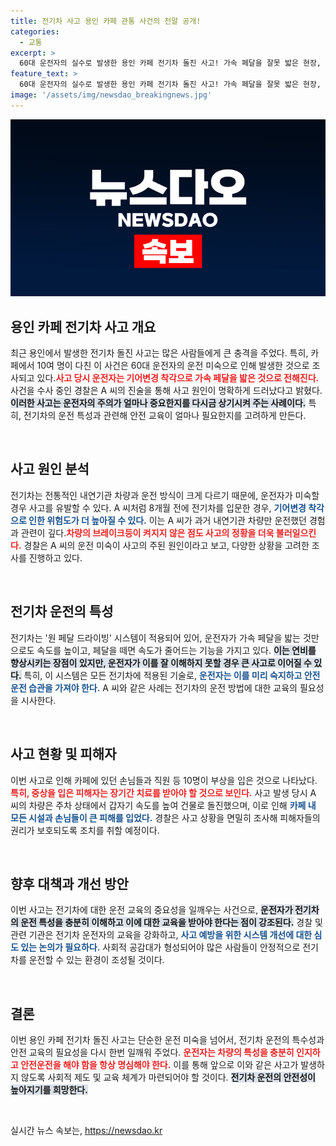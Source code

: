 ```yaml
---
title: 전기차 사고 용인 카페 관통 사건의 전말 공개!
categories:
  - 교통
excerpt: >
  60대 운전자의 실수로 발생한 용인 카페 전기차 돌진 사고! 가속 페달을 잘못 밟은 현장, 10여 명 부상으로 충격! 이례적인 원 페달 드라이빙 기술이 사고의 배경에? 클릭해 자세한 내용을 확인하세요!
feature_text: >
  60대 운전자의 실수로 발생한 용인 카페 전기차 돌진 사고! 가속 페달을 잘못 밟은 현장, 10여 명 부상으로 충격! 이례적인 원 페달 드라이빙 기술이 사고의 배경에? 클릭해 자세한 내용을 확인하세요!
image: '/assets/img/newsdao_breakingnews.jpg'
---
```


<p><img src="/assets/img/newsdao_breakingnews.jpg" alt="koreaapp 속보" /></p>

<h2 data-ke-size="size26">용인 카페 전기차 사고 개요</h2>

<p data-ke-size="size16">최근 용인에서 발생한 전기차 돌진 사고는 많은 사람들에게 큰 충격을 주었다. 특히, 카페에서 10여 명이 다친 이 사건은 60대 운전자의 운전 미숙으로 인해 발생한 것으로 조사되고 있다.<b><span style="color: #ee2323;">사고 당시 운전자는 기어변경 착각으로 가속 페달을 밟은 것으로 전해진다.</span></b> 사건을 수사 중인 경찰은 A 씨의 진술을 통해 사고 원인이 명확하게 드러났다고 밝혔다. <b><span style="background-color: #21538527;">이러한 사고는 운전자의 주의가 얼마나 중요한지를 다시금 상기시켜 주는 사례이다.</span></b> 특히, 전기차의 운전 특성과 관련해 안전 교육이 얼마나 필요한지를 고려하게 만든다.</p>

<p data-ke-size="size16">&nbsp;</p>

<h2 data-ke-size="size26">사고 원인 분석</h2>

<p data-ke-size="size16">전기차는 전통적인 내연기관 차량과 운전 방식이 크게 다르기 때문에, 운전자가 미숙할 경우 사고를 유발할 수 있다. A 씨처럼 8개월 전에 전기차를 입문한 경우, <b><span style="color: #1a5490;">기어변경 착각으로 인한 위험도가 더 높아질 수 있다.</span></b> 이는 A 씨가 과거 내연기관 차량만 운전했던 경험과 관련이 깊다.<b><span style="color: #ee2323;">차량의 브레이크등이 켜지지 않은 점도 사고의 정황을 더욱 불러일으킨다.</span></b> 경찰은 A 씨의 운전 미숙이 사고의 주된 원인이라고 보고, 다양한 상황을 고려한 조사를 진행하고 있다.</p>

<p data-ke-size="size16">&nbsp;</p>

<h2 data-ke-size="size26">전기차 운전의 특성</h2>

<p data-ke-size="size16">전기차는 '원 페달 드라이빙' 시스템이 적용되어 있어, 운전자가 가속 페달을 밟는 것만으로도 속도를 높이고, 페달을 떼면 속도가 줄어드는 기능을 가지고 있다. <b><span style="background-color: #21538527;">이는 연비를 향상시키는 장점이 있지만, 운전자가 이를 잘 이해하지 못할 경우 큰 사고로 이어질 수 있다.</span></b> 특히, 이 시스템은 모든 전기차에 적용된 기술로, <b><span style="color: #1a5490;">운전자는 이를 미리 숙지하고 안전운전 습관을 가져야 한다.</span></b> A 씨와 같은 사례는 전기차의 운전 방법에 대한 교육의 필요성을 시사한다.</p>

<p data-ke-size="size16">&nbsp;</p>

<h2 data-ke-size="size26">사고 현황 및 피해자</h2>

<p data-ke-size="size16">이번 사고로 인해 카페에 있던 손님들과 직원 등 10명이 부상을 입은 것으로 나타났다. <b><span style="color: #ee2323;">특히, 중상을 입은 피해자는 장기간 치료를 받아야 할 것으로 보인다.</span></b> 사고 발생 당시 A 씨의 차량은 주차 상태에서 갑자기 속도를 높여 건물로 돌진했으며, 이로 인해 <b><span style="color: #1a5490;">카페 내 모든 시설과 손님들이 큰 피해를 입었다.</span></b> 경찰은 사고 상황을 면밀히 조사해 피해자들의 권리가 보호되도록 조치를 취할 예정이다.</p>

<p data-ke-size="size16">&nbsp;</p>

<h2 data-ke-size="size26">향후 대책과 개선 방안</h2>

<p data-ke-size="size16">이번 사고는 전기차에 대한 운전 교육의 중요성을 일깨우는 사건으로, <b><span style="background-color: #21538527;">운전자가 전기차의 운전 특성을 충분히 이해하고 이에 대한 교육을 받아야 한다는 점이 강조된다.</span></b> 경찰 및 관련 기관은 전기차 운전자의 교육을 강화하고, <b><span style="color: #1a5490;">사고 예방을 위한 시스템 개선에 대한 심도 있는 논의가 필요하다.</span></b> 사회적 공감대가 형성되어야 많은 사람들이 안정적으로 전기차를 운전할 수 있는 환경이 조성될 것이다.</p>

<p data-ke-size="size16">&nbsp;</p>

<h2 data-ke-size="size26">결론</h2>

<p data-ke-size="size16">이번 용인 카페 전기차 돌진 사고는 단순한 운전 미숙을 넘어서, 전기차 운전의 특수성과 안전 교육의 필요성을 다시 한번 일깨워 주었다. <b><span style="color: #ee2323;">운전자는 차량의 특성을 충분히 인지하고 안전운전을 해야 함을 항상 명심해야 한다.</span></b> 이를 통해 앞으로 이와 같은 사고가 발생하지 않도록 사회적 제도 및 교육 체계가 마련되어야 할 것이다. <b><span style="background-color: #21538527;">전기차 운전의 안전성이 높아지기를 희망한다.</span></b></p>

<p data-ke-size="size16">&nbsp;</p>
실시간 뉴스 속보는, <a href="https://newsdao.kr" rel="dofollow">https://newsdao.kr</a>



